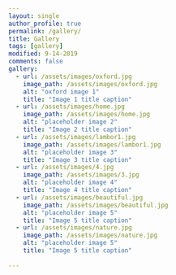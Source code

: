 ```yaml
---
layout: single
author_profile: true
permalink: /gallery/
title: Gallery 
tags: [gallery]
modified: 9-14-2019
comments: false
gallery:
  - url: /assets/images/oxford.jpg
    image_path: /assets/images/oxford.jpg
    alt: "oxford image 1"
    title: "Image 1 title caption"
  - url: /assets/images/home.jpg
    image_path: /assets/images/home.jpg
    alt: "placeholder image 2"
    title: "Image 2 title caption"
  - url: /assets/images/lambor1.jpg
    image_path: /assets/images/lambor1.jpg
    alt: "placeholder image 3"
    title: "Image 3 title caption"  
  - url: /assets/images/4.jpg
    image_path: /assets/images/3.jpg
    alt: "placeholder image 4"
    title: "Image 4 title caption"
  - url: /assets/images/beautiful.jpg
    image_path: /assets/images/beautiful.jpg
    alt: "placeholder image 5"
    title: "Image 5 title caption"   
  - url: /assets/images/nature.jpg 
    image_path: /assets/images/nature.jpg
    alt: "placeholder image 5"
    title: "Image 5 title caption"    
    
---
```

<!-- <h1>Music</h1>

![alt text]({{amirrezavishteh.github.io}}/assets/images/music.jpg "Welcome")

<h2>Everything I wanted</h2>
<br>
<audio controls>
    <source src= "../assets/music2.mp3" type="audio/mp3">
</audio>
<br>
<h2> Levitating</h2>
<br>
<audio controls>
    <source src= "../assets/music3.mp3" type="audio/mp3">
</audio>
<br>

<h2>Studio Killers</h2>
<br>
<audio controls>
    <source src= "../assets/music.mp3" type="audio/mp3">
</audio>
<br>
<h1>Gallery</h1>

{% include gallery caption="This is a my gallery  **MY FAVORIT PICTURE And Music**." %} -->

